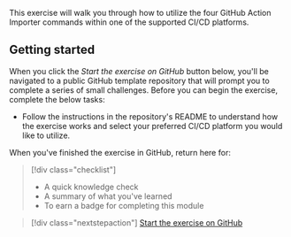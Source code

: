 This exercise will walk you through how to utilize the four GitHub Action Importer commands within one of the supported CI/CD platforms.

## Getting started

When you click the _Start the exercise on GitHub_ button below, you'll be navigated to a public GitHub template repository that will prompt you to complete a series of small challenges. Before you can begin the exercise, complete the below tasks:

- Follow the instructions in the repository's README to understand how the exercise works and select your preferred CI/CD platform you would like to utilize.

When you've finished the exercise in GitHub, return here for:

> [!div class="checklist"]
> * A quick knowledge check 
> * A summary of what you've learned
> * To earn a badge for completing this module

> [!div class="nextstepaction"]
> [Start the exercise on GitHub](https://github.com/actions/importer-labs)
